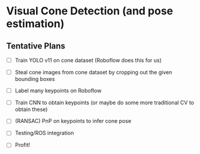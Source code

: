 # Visual Cone Detection (and pose estimation)

## Tentative Plans

- [ ] Train YOLO v11 on cone dataset (Roboflow does this for us)

- [ ] Steal cone images from cone dataset by cropping out the given bounding boxes

- [ ] Label many keypoints on Roboflow

- [ ] Train CNN to obtain keypoints (or maybe do some more traditional CV to obtain these)

- [ ] (RANSAC) PnP on keypoints to infer cone pose

- [ ] Testing/ROS integration

- [ ] Profit!
